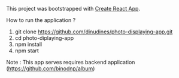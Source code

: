 This project was bootstrapped with [Create React App](https://github.com/facebook/create-react-app).

How to run the application ? 

1) git clone https://github.com/dinudines/photo-displaying-app.git
2) cd photo-diplaying-app
3) npm install
4) npm start

Note : This app serves requires backend application (https://github.com/binodnp/album)

